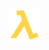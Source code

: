 <div style="text-align: center;">
    <img src="https://raw.githubusercontent.com/lu-pl/pug-fp-presentation/refs/heads/main/lambda_yellow.png" style="max-width: 10%; height: auto;">
</div>
